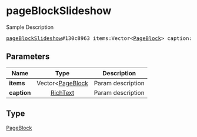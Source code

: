 # pageBlockSlideshow

Sample Description

<pre>
<a href="../constructor/pageBlockSlideshow.md">pageBlockSlideshow</a>#130c8963 items:Vector&lt;<a href="../type/PageBlock.md">PageBlock</a>&gt; caption:<a href="../type/RichText.md">RichText</a> = <a href="../type/PageBlock.md">PageBlock</a>;
</pre>

## Parameters

| Name | Type | Description |
|------|:----:|-------------|
| **items** | Vector<[PageBlock](../type/PageBlock.md) | Param description |
| **caption** | [RichText](../type/RichText.md) | Param description |

## Type

[PageBlock](../type/PageBlock.md)
